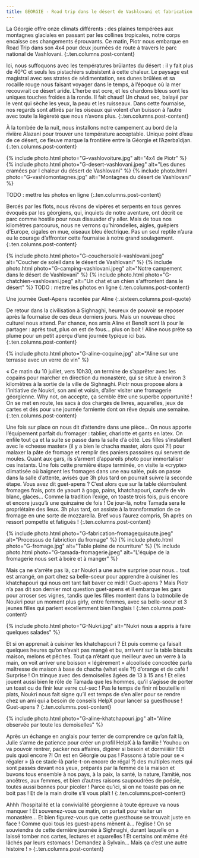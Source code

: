 ```yaml
---
title: GEORGIE - Road trip dans le désert de Vashlovani et fabrication de fromage
---
```


La Géorgie offre onze climats différents : des plaines tempérées aux montagnes glaciales en passant par les collines tropicales, notre corps encaisse ces changements éprouvants. Ce matin, Piotr nous embarque en Road Trip dans son 4x4 pour deux journées de route à travers le parc national de Vashlovani. 
{:.ten.columns.post-content}
<!--fin extrait-->

Ici, nous suffoquons avec les températures brûlantes du désert : il y fait plus de 40°C et seuls les pistachiers subsistent à cette chaleur. Le paysage est magistral avec ses strates de sédimentation, ses dunes brûlées et sa rocaille rouge nous faisant voyager dans le temps, à l’époque où la mer recouvrait ce désert aride. L’herbe est ocre, et les chardons bleus sont les uniques touches froides à la ronde. Il fait chaud! Un chaud sec, balayé par le vent qui sèche les yeux, la peau et les ruisseaux. Dans cette fournaise, nos regards sont attirés par les oiseaux qui volent d’un buisson à l’autre avec toute la légèreté que nous n’avons plus.
{:.ten.columns.post-content}

À la tombée de la nuit, nous installons notre campement au bord de la rivière Alazani pour trouver une température acceptable. Unique point d’eau de ce désert, ce fleuve marque la frontière entre la Géorgie et l’Azerbaïdjan.
{:.ten.columns.post-content}

{% include photo.html photo="G-vashlovoiture.jpg" alt="4x4 de Piotr" %}
{% include photo.html photo="G-desert-vashlovani.jpeg" alt="Les dunes cramées par l chaleur du désert de Vashlovani" %}
{% include photo.html photo="G-vashlomontagnes.jpg" alt="Montagnes du désert de Vashlovani" %}

TODO : mettre les photos en ligne
{:.ten.columns.post-content}

Bercés par les flots, nous rêvons de vipères et serpents en tous genres évoqués par les géorgiens, qui, inquiets de notre aventure, ont décrit ce parc comme hostile pour nous dissuader d’y aller.
Mais de tous nos kilomètres parcourus, nous ne verrons qu’hirondelles, aigles, guêpiers d’Europe, cigales en mue, oiseaux bleu électrique. Pas un seul reptile n’aura eu le courage d’affronter cette fournaise à notre grand soulagement.
{:.ten.columns.post-content}

{% include photo.html photo="G-couchersoleil-vashlovani.jpeg" alt="Coucher de soleil dans le désert de Vashlovani" %}
{% include photo.html photo="G-camping-vashlovani.jpeg" alt="Notre campement dans le désert de Vashlovani" %}
{% include photo.html photo="G-chatchien-vashlovani.jpeg" alt="Un chat et un chien s'affrontent dans le désert" %}
TODO : mettre les photos en ligne
{:.ten.columns.post-content}


Une journée Guet-Apens racontée par Aline
{:.sixteen.columns.post-quote}

De retour dans la civilisation à Sighnaghi, heureux de pouvoir se reposer après la fournaise de ces deux derniers jours. Mais un nouveau choc culturel nous attend. Par chance, nos amis Aline et Benoît sont là pour le partager : après tout, plus on est de fous... plus on boit ! Aline nous prête sa plume pour un petit aperçu d’une journée typique ici bas.
{:.ten.columns.post-content}

{% include photo.html photo="G-aline-coquine.jpg" alt="Aline sur une terrasse avec un verre de vin" %}

« Ce matin du 10 juillet, vers 10h30, on termine de s’apprêter avec les copains pour marcher en direction du monastère, qui se situe à environ 3 kilomètres à la sortie de la ville de Sighnaghi. Piotr nous propose alors à l’initiative de Noukri, son ami et voisin, d’aller visiter une fromagerie géorgienne. Why not, on accepte, ça semble être une superbe opportunité ! On se met en route, les sacs à dos chargés de livres, aquarelles, jeux de cartes et dés pour une journée farniente dont on rêve depuis une semaine.
{:.ten.columns.post-content}

Une fois sur place on nous dit d’attendre dans une pièce... On nous apporte l’équipement parfait du fromager : tablier, charlotte et gants en latex. On enfile tout ça et la suite se passe dans la salle d’à côté. Les filles s’installent avec le «cheese master» (il y a bien le chacha master, alors quoi ?!) pour malaxer la pâte de fromage et remplir des paniers passoires qui servent de moules. Quant aux gars, ils s’arment d’appareils photo pour immortaliser ces instants. Une fois cette première étape terminée, on visite la «crypte» climatisée où baignent les fromages dans une eau salée, puis on passe dans la salle d’attente, avisés que 3h plus tard on pourrait suivre la seconde étape. Vous avez dit guet-apens ? C’est alors que sur la table déambulent fromages frais, pots de yaourt à gogo, pains, khatchapouri, carafe de vin blanc, glaces... Comme la tradition l’exige, on toaste trois fois, puis encore et encore jusqu’à une quinzaine de fois ! Ce jour-là, notre Tamada sera le propriétaire des lieux. 3h plus tard, on assiste à la transformation de ce fromage en une sorte de mozzarella. Bref vous l’aurez compris, 5h après on ressort pompette et fatigués !
{:.ten.columns.post-content}

{% include photo.html photo="G-fabrication-fromagequisaute.jpeg" alt="Processus de fabriction du fromage" %}
{% include photo.html photo="G-fromage.jpg" alt="Table pleine de nourriture" %}
{% include photo.html photo="G-tamada-fromagerie.jpeg" alt="L'équipe de la fromagerie nous sert à boire et à manger" %}


Mais ça ne s’arrête pas là, car Noukri a une autre surprise pour nous... tout est arrangé, on part chez sa belle-soeur pour apprendre à cuisiner les khatchapouri qui nous ont tant fait baver ce midi ! Guet-apens ?
Mais Piotr n’a pas dit son dernier mot question guet-apens et il embarque les gars pour arroser ses vignes, tandis que les filles montent dans la batmobile de Noukri pour un moment plus girly, entre femmes, avec sa belle-soeur et 3 jeunes filles qui parlent excellemment bien l’anglais !
{:.ten.columns.post-content}

{% include photo.html photo="G-Nukri.jpg" alt="Nukri nous a appris à faire quelques salades" %}

Et si on apprenait à cuisiner les khatchapouri ? Et puis comme ça faisait quelques heures qu’on n’avait pas mangé et bu, arrivent sur la table biscuits maison, melons et pêches. Tout ça n’étant que meilleur avec un verre à la main, on voit arriver une boisson « légèrement » alcoolisée concoctée parla maîtresse de maison à base de chacha (what esle ?!) d’orange et de café ! Surprise ! On trinque avec des demoiselles âgées de 13 à 15 ans ! Et elles jouent aussi bien le rôle de Tamada que les hommes, qu’il s’agisse de porter un toast ou de finir leur verre cul-sec ! Pas le temps de finir ni bouteille ni plats, Noukri nous fait signe qu’il est temps de s’en aller pour se rendre chez un ami qui a besoin de conseils HelpX pour lancer sa guesthouse ! Guet-apens ?
{:.ten.columns.post-content}


{% include photo.html photo="G-aline-khatchapouri.jpg" alt="Aline observée par toute les demoiselles" %}

Après un échange en anglais pour tenter de comprendre ce qu’on fait là, Julie s’arme de patience pour créer un profil HelpX à la famille ! Youhou on va pouvoir rentrer, packer nos affaires, digérer si besoin et dormiiiiiiir ! Et puis quoi encore ?! On est en Géorgie ou pas ! Passons à table pour se « régaler » (à ce stade-là parle-t-on encore de régal ?) des multiples mets qui sont passés devant nos yeux, préparés par la femme de la maison et buvons tous ensemble à nos pays, à la paix, la santé, la nature, l’amitié, nos ancêtres, aux femmes, et bien d’autres raisons saupoudrées de poésie, toutes aussi bonnes pour picoler ! Parce qu’ici, si on ne toaste pas on ne boit pas ! Et de la main droite s’il vous plaît !
{:.ten.columns.post-content}

Ahhh l’hospitalité et la convivialité géorgienne à toute épreuve va nous manquer ! Et souvenez-vous ce matin, on partait pour visiter un monastère... Et bien figurez-vous que cette guesthouse se trouvait juste en face ! Comme quoi tous les guest-apens mènent à... l’église ! On se souviendra de cette dernière journée à Sighnaghi, durant laquelle on a laissé tomber nos cartes, lectures et aquarelles ! Et certains ont même été lâchés par leurs estomacs ! Demandez à Sylvain... Mais ça c’est une autre histoire ! »
{:.ten.columns.post-content}
